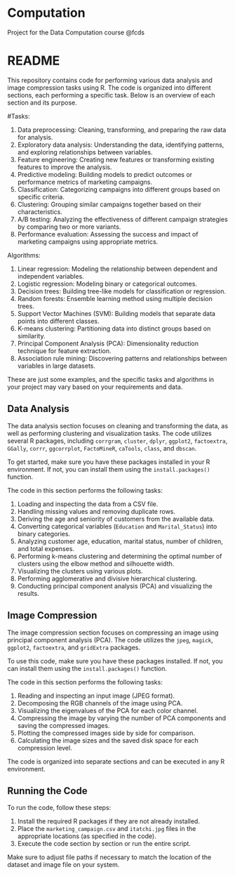 # Computation
Project for the Data Computation course @fcds

# README

This repository contains code for performing various data analysis and image compression tasks using R. The code is organized into different sections, each performing a specific task. Below is an overview of each section and its purpose.


#Tasks:
1. Data preprocessing: Cleaning, transforming, and preparing the raw data for analysis.
2. Exploratory data analysis: Understanding the data, identifying patterns, and exploring relationships between variables.
3. Feature engineering: Creating new features or transforming existing features to improve the analysis.
4. Predictive modeling: Building models to predict outcomes or performance metrics of marketing campaigns.
5. Classification: Categorizing campaigns into different groups based on specific criteria.
6. Clustering: Grouping similar campaigns together based on their characteristics.
7. A/B testing: Analyzing the effectiveness of different campaign strategies by comparing two or more variants.
8. Performance evaluation: Assessing the success and impact of marketing campaigns using appropriate metrics.

Algorithms:
1. Linear regression: Modeling the relationship between dependent and independent variables.
2. Logistic regression: Modeling binary or categorical outcomes.
3. Decision trees: Building tree-like models for classification or regression.
4. Random forests: Ensemble learning method using multiple decision trees.
5. Support Vector Machines (SVM): Building models that separate data points into different classes.
6. K-means clustering: Partitioning data into distinct groups based on similarity.
7. Principal Component Analysis (PCA): Dimensionality reduction technique for feature extraction.
8. Association rule mining: Discovering patterns and relationships between variables in large datasets.

These are just some examples, and the specific tasks and algorithms in your project may vary based on your requirements and data.

## Data Analysis

The data analysis section focuses on cleaning and transforming the data, as well as performing clustering and visualization tasks. The code utilizes several R packages, including `corrgram`, `cluster`, `dplyr`, `ggplot2`, `factoextra`, `GGally`, `corrr`, `ggcorrplot`, `FactoMineR`, `caTools`, `class`, and `dbscan`.

To get started, make sure you have these packages installed in your R environment. If not, you can install them using the `install.packages()` function.

The code in this section performs the following tasks:

1. Loading and inspecting the data from a CSV file.
2. Handling missing values and removing duplicate rows.
3. Deriving the age and seniority of customers from the available data.
4. Converting categorical variables (`Education` and `Marital_Status`) into binary categories.
5. Analyzing customer age, education, marital status, number of children, and total expenses.
6. Performing k-means clustering and determining the optimal number of clusters using the elbow method and silhouette width.
7. Visualizing the clusters using various plots.
8. Performing agglomerative and divisive hierarchical clustering.
9. Conducting principal component analysis (PCA) and visualizing the results.

## Image Compression

The image compression section focuses on compressing an image using principal component analysis (PCA). The code utilizes the `jpeg`, `magick`, `ggplot2`, `factoextra`, and `gridExtra` packages.

To use this code, make sure you have these packages installed. If not, you can install them using the `install.packages()` function.

The code in this section performs the following tasks:

1. Reading and inspecting an input image (JPEG format).
2. Decomposing the RGB channels of the image using PCA.
3. Visualizing the eigenvalues of the PCA for each color channel.
4. Compressing the image by varying the number of PCA components and saving the compressed images.
5. Plotting the compressed images side by side for comparison.
6. Calculating the image sizes and the saved disk space for each compression level.


The code is organized into separate sections and can be executed in any R environment.

## Running the Code

To run the code, follow these steps:

1. Install the required R packages if they are not already installed.
2. Place the `marketing_campaign.csv` and `itatchi.jpg` files in the appropriate locations (as specified in the code).
3. Execute the code section by section or run the entire script.

Make sure to adjust file paths if necessary to match the location of the dataset and image file on your system.
